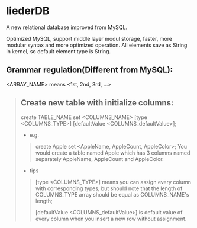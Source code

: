 # liederDB
A new relational database improved from MySQL.

Optimized MySQL, support middle layer modul storage, faster, more modular syntax and more optimized operation.
All elements save as String in kernel, so default element type is String.

## Grammar regulation(Different from MySQL):
  <ARRAY_NAME> means <1st, 2nd, 3rd, ...>



>## Create new table with initialize columns:
>
>create TABLE_NAME set <COLUMNS_NAME> [type <COLUMNS_TYPE>] [defaultValue <COLUMNS_defaultValue>];
>
>* e.g.
>>create Apple set <AppleName, AppleCount, AppleColor>;
>>You would create a table named Apple which has 3 columns named separately AppleName, AppleCount and AppleColor.
>* tips
>>[type <COLUMNS_TYPE>] means you can assign every column with corresponding types, but should note that the length of COLUMNS_TYPE array should be equal as COLUMNS_NAME's length;
>>
>>[defaultValue <COLUMNS_defaultValue>] is default value of every column when you insert a new row without assignment.
